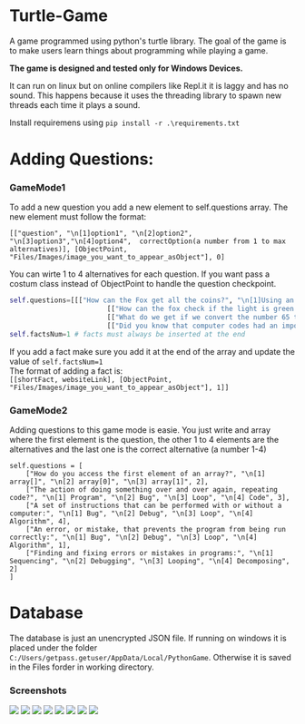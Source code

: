 # Turtle-Game
A game programmed using python's turtle library. The goal of the game is to make users learn things about programming while playing a game.


**The game is designed and tested only for Windows Devices.**

It can run on linux but on online compilers like Repl.it it is laggy and has no sound. This happens because it uses the threading library to spawn new threads each time it plays a sound.

Install requiremens using ```pip install -r .\requirements.txt```

# Adding Questions:  

### GameMode1  
To add a new question you add a new element to self.questions array.
The new element must follow the format:
```pytohn
[["question", "\n[1]option1", "\n[2]option2", "\n[3]option3","\n[4]option4",  correctOption(a number from 1 to max alternatives)], [ObjectPoint, "Files/Images/image_you_want_to_appear_asObject"], 0]
```

You can wirte 1 to 4 alternatives for each question.
If you want pass a costum class instead of ObjectPoint to handle the question checkpoint.
```python
self.questions=[[["How can the Fox get all the coins?", "\n[1]Using an if statement", "\n[2]Using 10 nested if statements", "\n[3]Using a for loop until 10", 3], [coinsArray, None], 0],
                        [["How can the fox check if the light is green.", "\n[1]Using an if statement", "\n[2]Using a for loop", "\n[3]Using an array", 1], [ObjectPoint, "Files/Images/stoplight@0.25x.gif"], 0],
                        [["What do we get if we convert the number 65 to a character? \nprint(chr(65))", "\n[1]The number 65", "\n[2]An error", "\n[3]The letter A", 3], [ObjectPoint, "Files/Images/ascii.gif"], 0],
                        [["Did you know that computer codes had an important role in ending WWII", "https://www.iwm.org.uk/history/how-alan-turing-cracked-the-enigma-code"], [ObjectPoint, 'Files/Images/facts.gif'], 1]]
self.factsNum=1 # facts must always be inserted at the end
```
If you add a fact make sure you add it at the end of the array and update the value of ```self.factsNum=1```  
The format of adding a fact is:  
```[[shortFact, websiteLink], [ObjectPoint, "Files/Images/image_you_want_to_appear_asObject"], 1]]```

### GameMode2    
Adding questions to this game mode is easie. You just write and array where the first element is the question, the other 1 to 4 elements are the alternatives and the last one is the correct alternative (a number 1-4)
```
self.questions = [
    ["How do you access the first element of an array?", "\n[1] array[]", "\n[2] array[0]", "\n[3] array[1]", 2],
    ["The action of doing something over and over again, repeating code?", "\n[1] Program", "\n[2] Bug", "\n[3] Loop", "\n[4] Code", 3],
    ["A set of instructions that can be performed with or without a computer:", "\n[1] Bug", "\n[2] Debug", "\n[3] Loop", "\n[4] Algorithm", 4],
    ["An error, or mistake, that prevents the program from being run correctly:", "\n[1] Bug", "\n[2] Debug", "\n[3] Loop", "\n[4] Algorithm", 1],
    ["Finding and fixing errors or mistakes in programs:", "\n[1] Sequencing", "\n[2] Debugging", "\n[3] Looping", "\n[4] Decomposing", 2]
]
```
# Database  
The database is just an unencrypted JSON file. If running on windows it is placed under the folder ```C:/Users/getpass.getuser/AppData/Local/PythonGame```. Otherwise it is saved in the Files forder in working directory.

### Screenshots

![](/DocumentationFiles/0.png)
![](/DocumentationFiles/1.png)
![](/DocumentationFiles/2.png)
![](/DocumentationFiles/3.png)
![](/DocumentationFiles/4.png)
![](/DocumentationFiles/5.png)
![](/DocumentationFiles/6.png)
![](/DocumentationFiles/7.png)

